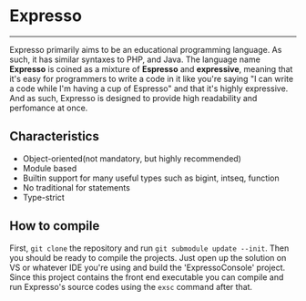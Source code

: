 # Expresso
-----------------

Expresso primarily aims to be an educational programming language. As such, it has similar syntaxes to PHP, and Java.
The language name __Expresso__ is coined as a mixture of __Espresso__ and __expressive__, meaning that it's easy for programmers to write a code in it like you're saying "I can write a code while I'm having a cup of Espresso" and that it's highly expressive. And as such, Expresso is designed to provide high readability and perfomance at once.

## Characteristics

* Object-oriented(not mandatory, but highly recommended)
* Module based
* Builtin support for many useful types such as bigint, intseq, function
* No traditional for statements
* Type-strict 

## How to compile

First, `git clone` the repository and run `git submodule update --init`. Then you should be ready to compile the projects.
Just open up the solution on VS or whatever IDE you're using and build the 'ExpressoConsole' project. Since this project contains the front end executable you can compile and run Expresso's source codes using the `exsc` command after that.
